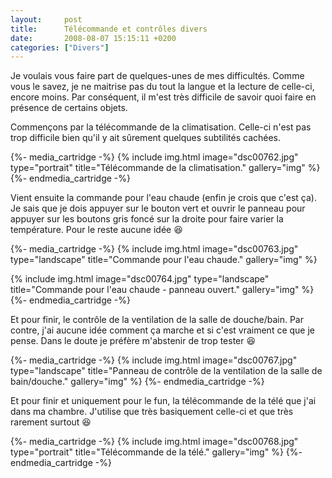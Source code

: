 ```yaml
---
layout:     post
title:      Télécommande et contrôles divers
date:       2008-08-07 15:15:11 +0200
categories: ["Divers"]
---
```


Je voulais vous faire part de quelques-unes de mes difficultés. Comme vous le savez, je ne maitrise pas du tout la
langue et la lecture de celle-ci, encore moins. Par conséquent, il m'est très difficile de savoir quoi faire en
présence de certains objets.

<!--more-->

Commençons par la télécommande de la climatisation. Celle-ci n'est pas trop difficile bien qu'il y ait sûrement
quelques subtilités cachées.

{%- media_cartridge -%}
{% include img.html
    image="dsc00762.jpg"
    type="portrait"
    title="Télécommande de la climatisation."
    gallery="img"
%}
{%- endmedia_cartridge -%}

Vient ensuite la commande pour l'eau chaude (enfin je crois que c'est ça). Je sais que je dois appuyer sur le
bouton vert et ouvrir le panneau pour appuyer sur les boutons gris foncé sur la droite pour faire varier la
température. Pour le reste aucune idée :laughing:

{%- media_cartridge -%}
{% include img.html
    image="dsc00763.jpg"
    type="landscape"
    title="Commande pour l'eau chaude."
    gallery="img"
%}

{% include img.html
    image="dsc00764.jpg"
    type="landscape"
    title="Commande pour l'eau chaude - panneau ouvert."
    gallery="img"
%}
{%- endmedia_cartridge -%}

Et pour finir, le contrôle de la ventilation de la salle de douche/bain. Par contre, j'ai aucune idée comment ça
marche et si c'est vraiment ce que je pense. Dans le doute je préfère m'abstenir de trop tester :laughing:

{%- media_cartridge -%}
{% include img.html
    image="dsc00767.jpg"
    type="landscape"
    title="Panneau de contrôle de la ventilation de la salle de bain/douche."
    gallery="img"
%}
{%- endmedia_cartridge -%}

Et pour finir et uniquement pour le fun, la télécommande de la télé que j'ai dans ma chambre. J'utilise que très
basiquement celle-ci et que très rarement surtout :laughing:

{%- media_cartridge -%}
{% include img.html
    image="dsc00768.jpg"
    type="portrait"
    title="Télécommande de la télé."
    gallery="img"
%}
{%- endmedia_cartridge -%}
